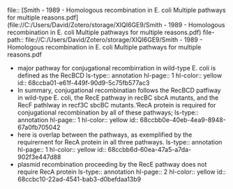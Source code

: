 file:: [Smith - 1989 - Homologous recombination in E. coli Multiple pathways for multiple reasons.pdf](file://C:/Users/David/Zotero/storage/XIQI6GE9/Smith - 1989 - Homologous recombination in E. coli Multiple pathways for multiple reasons.pdf)
file-path:: file://C:/Users/David/Zotero/storage/XIQI6GE9/Smith - 1989 - Homologous recombination in E. coli Multiple pathways for multiple reasons.pdf

- major pathway for conjugational recombirration in wild-type E. coli is defined as the RecBCD
  ls-type:: annotation
  hl-page:: 1
  hl-color:: yellow
  id:: 68ccba01-e61f-449f-90d9-5c75fb577ac3
- In summary, conjugational recombinatian follows the RecBCD patfiway in wild-type E. coli, the RecE pathway in recBC sbcA mutants, and the RecF pathlway in recf3C sbcBC mutants.‘RecA protein is required for conjugational recombination by all of these pathways;
  ls-type:: annotation
  hl-page:: 1
  hl-color:: yellow
  id:: 68ccbb0e-40eb-4ea9-8948-67a0fb705042
- here is overlap between the pathways, as exemplified by the requirernent for RecA protein in all three pathways.
  ls-type:: annotation
  hl-page:: 1
  hl-color:: yellow
  id:: 68ccbb6d-60ea-47a5-a7da-902f3e447d88
- plasmid recombination proceeding by the RecE pathway does not require RecA protein
  ls-type:: annotation
  hl-page:: 2
  hl-color:: yellow
  id:: 68ccbc10-22ad-4541-bab3-d0befdaa13b9